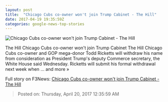 ```yaml
---
layout: post
title:  "Chicago Cubs co-owner won't join Trump Cabinet - The Hill"
date: 2017-04-19 19:35:59Z
categories: google-news-top-stories
---
```


![Chicago Cubs co-owner won't join Trump Cabinet - The Hill](http://thehill.com/sites/default/files/article_images/trumpricketts_112416getty.jpg)

The Hill Chicago Cubs co-owner won't join Trump Cabinet The Hill Chicago Cubs co-owner and GOP mega-donor Todd Ricketts will withdraw his name from consideration as President Trump's deputy Commerce secretary, the White House said Wednesday. Ricketts will submit his formal withdrawal next week when ... and more »


Full story on F3News: [Chicago Cubs co-owner won't join Trump Cabinet - The Hill](http://www.f3nws.com/n/t2vm4F)

> Posted on: Thursday, April 20, 2017 12:35:59 AM
